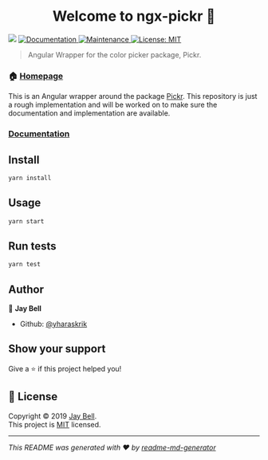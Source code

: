 <h1 align="center">Welcome to ngx-pickr 👋</h1>
<p>
  <img src="https://img.shields.io/badge/version-0.0.1-blue.svg?cacheSeconds=2592000" />
  <a href="https://github.com/yharaskrik/ngx-pickr#readme">
    <img alt="Documentation" src="https://img.shields.io/badge/documentation-yes-brightgreen.svg" target="_blank" />
  </a>
  <a href="https://github.com/yharaskrik/ngx-pickr/graphs/commit-activity">
    <img alt="Maintenance" src="https://img.shields.io/badge/Maintained%3F-yes-green.svg" target="_blank" />
  </a>
  <a href="https://github.com/yharaskrik/ngx-pickr/blob/master/LICENSE">
    <img alt="License: MIT" src="https://img.shields.io/badge/License-MIT-yellow.svg" target="_blank" />
  </a>
</p>

> Angular Wrapper for the color picker package, Pickr.

### 🏠 [Homepage](https://github.com/yharaskrik/ngx-pickr)

This is an Angular wrapper around the package [Pickr](https://github.com/Simonwep/pickr). This repository is just a rough implementation and will be worked on to make sure the documentation and implementation are available.

### [Documentation](https://ngx-pickr.firebaseapp.com/index.html)

## Install

```sh
yarn install
```

## Usage

```sh
yarn start
```

## Run tests

```sh
yarn test
```

## Author

👤 **Jay Bell**

* Github: [@yharaskrik](https://github.com/yharaskrik)

## Show your support

Give a ⭐️ if this project helped you!

## 📝 License

Copyright © 2019 [Jay Bell](https://github.com/yharaskrik).<br />
This project is [MIT](https://github.com/yharaskrik/ngx-pickr/blob/master/LICENSE) licensed.

***
_This README was generated with ❤️ by [readme-md-generator](https://github.com/kefranabg/readme-md-generator)_
